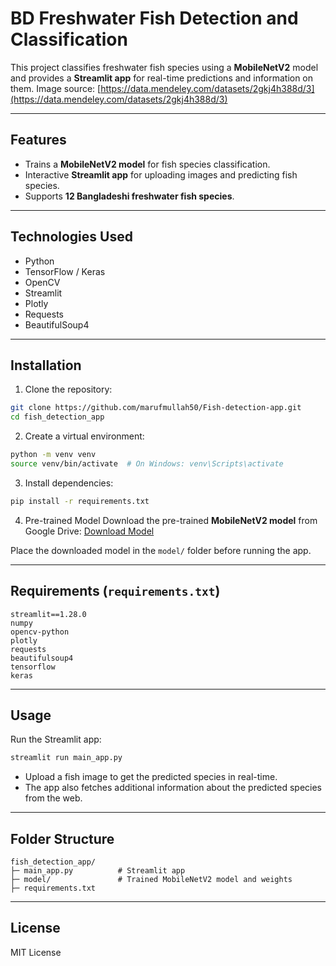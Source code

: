 # BD Freshwater Fish Detection and Classification

This project classifies freshwater fish species using a **MobileNetV2** model and provides a **Streamlit app** for real-time predictions and information on them.
Image source: [https://data.mendeley.com/datasets/2gkj4h388d/3](https://data.mendeley.com/datasets/2gkj4h388d/3)

---

## Features

* Trains a **MobileNetV2 model** for fish species classification.
* Interactive **Streamlit app** for uploading images and predicting fish species.
* Supports **12 Bangladeshi freshwater fish species**.

---

## Technologies Used

* Python
* TensorFlow / Keras
* OpenCV
* Streamlit
* Plotly
* Requests
* BeautifulSoup4

---

## Installation

1. Clone the repository:

```bash
git clone https://github.com/marufmullah50/Fish-detection-app.git
cd fish_detection_app
```

2. Create a virtual environment:

```bash
python -m venv venv
source venv/bin/activate  # On Windows: venv\Scripts\activate
```

3. Install dependencies:

```bash
pip install -r requirements.txt
```

4. Pre-trained Model
   Download the pre-trained **MobileNetV2 model** from Google Drive:
   [Download Model](https://drive.google.com/file/d/1lBkY_JXJc6Bj2ovZVxolcnppYETMCAsb/view?usp=drive_link)

Place the downloaded model in the `model/` folder before running the app.

---

## Requirements (`requirements.txt`)

```
streamlit==1.28.0
numpy
opencv-python
plotly
requests
beautifulsoup4
tensorflow
keras
```

---

## Usage

Run the Streamlit app:

```bash
streamlit run main_app.py
```

* Upload a fish image to get the predicted species in real-time.
* The app also fetches additional information about the predicted species from the web.

---

## Folder Structure

```
fish_detection_app/
├─ main_app.py          # Streamlit app
├─ model/               # Trained MobileNetV2 model and weights                
├─ requirements.txt
```

---

## License

MIT License
